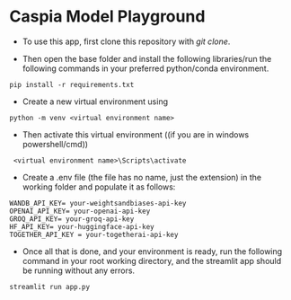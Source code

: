 # Caspia Model Playground

- To use this app, first clone this repository with _git clone_.

- Then open the base folder and install the following libraries/run the following commands in your preferred python/conda environment.

```
pip install -r requirements.txt
```

- Create a new virtual environment using

```
python -m venv <virtual environment name>
```

- Then activate this virtual environment ((if you are in windows powershell/cmd))

```
 <virtual environment name>\Scripts\activate 
```

- Create a .env file (the file has no name, just the extension) in the working folder and populate it as follows:

```
WANDB_API_KEY= your-weightsandbiases-api-key
OPENAI_API_KEY= your-openai-api-key
GROQ_API_KEY= your-groq-api-key
HF_API_KEY= your-huggingface-api-key
TOGETHER_API_KEY = your-togetherai-api-key
```
- Once all that is done, and your environment is ready, run the following command in your root working directory, and the streamlit app should be running without any errors.

```
streamlit run app.py
```
